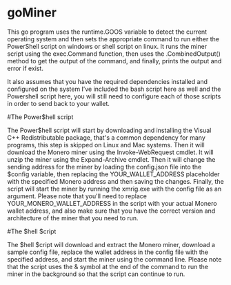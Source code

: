 # goMiner

This go program uses the runtime.GOOS variable to detect the current operating system and then sets the appropriate command to run either the PowerShell script on windows or shell script on linux. It runs the miner script using the exec.Command function, then uses the .CombinedOutput() method to get the output of the command, and finally, prints the output and error if exist.

It also assumes that you have the required dependencies installed and configured on the system I’ve included the bash script here as well and the Powershell script here, you will still need to configure each of those scripts in order to send back to your wallet.

#The Power$hell script

The Power$hell script
will start by downloading and installing the Visual C++ Redistributable package, that's a common dependency for many programs, this step is skipped on Linux and Mac systems. Then it will download the Monero miner using the Invoke-WebRequest cmdlet. It will unzip the miner using the Expand-Archive cmdlet. Then it will change the sending address for the miner by loading the config.json file into the $config variable, then replacing the YOUR_WALLET_ADDRESS placeholder with the specified Monero address and then saving the changes. Finally, the script will start the miner by running the xmrig.exe with the config file as an argument. Please note that you'll need to replace YOUR_MONERO_WALLET_ADDRESS in the script with your actual Monero wallet address, and also make sure that you have the correct version and architecture of the miner that you need to run.

#The $hell $cript 

The $hell $cript 
will download and extract the Monero miner, download a sample config file, replace the wallet address in the config file with the specified address, and start the miner using the command line. Please note that the script uses the & symbol at the end of the command to run the miner in the background so that the script can continue to run.
